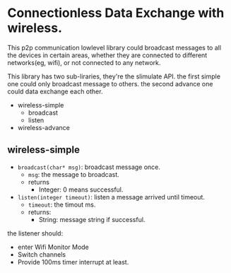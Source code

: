 # Connectionless Data Exchange with wireless.

This p2p communication lowlevel library could broadcast messages to all the devices in certain areas, whether they are connected to different networks(eg, wifi), or not connected to any network.

This library has two sub-liraries, they're the slimulate API. the first simple one could only broadcast message to others. the second advance one could data exchange each other.

* wireless-simple
  * broadcast
  * listen
* wireless-advance

## wireless-simple

* `broadcast(char* msg)`: broadcast message once.
  * `msg`: the message to broadcast.
  * returns
    * Integer: 0 means successful.
* `listen(integer timeout)`: listen a message arrived until timeout.
  * `timeout`: the timout ms.
  * returns:
    * String: message string if successful.

the listener should:

* enter Wifi Monitor Mode
* Switch channels
* Provide 100ms timer interrupt at least.


